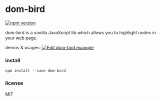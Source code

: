 # dom-bird

[![npm version](https://badge.fury.io/js/dom-bird.svg)](https://badge.fury.io/js/dom-bird)

dom-bird is a vanilla JavaScript lib which allows you to highlight nodes in your web page.

demos & usages: [![Edit dom-bird example](https://codesandbox.io/static/img/play-codesandbox.svg)](https://codesandbox.io/s/6w6z442rpn?fontsize=14)

### install

`npm install --save dom-bird`

### license

MIT

